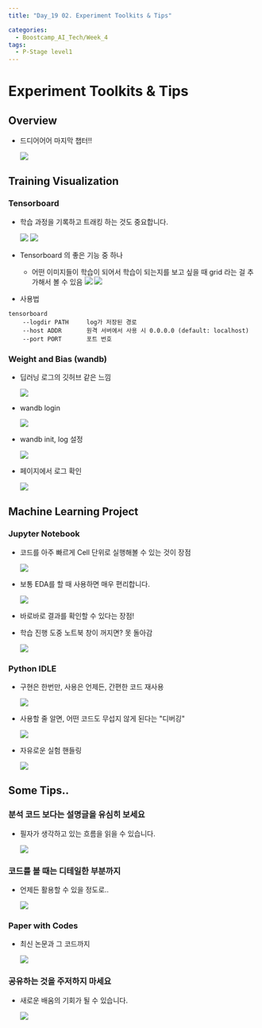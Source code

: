 ```yaml
---
title: "Day_19 02. Experiment Toolkits & Tips"

categories:
  - Boostcamp_AI_Tech/Week_4
tags:
  - P-Stage level1
---
```


# Experiment Toolkits & Tips

## Overview

- 드디어어어 마지막 챕터!!

    ![]({{site.url}}/assets/images/boostcamp/chrome-capture.gif)

## Training Visualization

### Tensorboard

- 학습 과정을 기록하고 트래킹 하는 것도 중요합니다.

    ![]({{site.url}}/assets/images/boostcamp/2021-08-27-10-39-43.png)
    ![]({{site.url}}/assets/images/boostcamp/2021-08-27-10-39-49.png)

- Tensorboard 의 좋은 기능 중 하나
  - 어떤 이미지들이 학습이 되어서 학습이 되는지를 보고 싶을 때 grid 라는 걸 추가해서 볼 수 있음
    ![]({{site.url}}/assets/images/boostcamp/2021-08-27-10-40-52.png)
    ![]({{site.url}}/assets/images/boostcamp/2021-08-27-10-41-01.png)

- 사용법

```
tensorboard 
    --logdir PATH     log가 저장된 경로
    --host ADDR       원격 서버에서 사용 시 0.0.0.0 (default: localhost)
    --port PORT       포트 번호
```

### Weight and Bias (wandb)

- 딥러닝 로그의 깃허브 같은 느낌

    ![]({{site.url}}/assets/images/boostcamp/2021-08-27-10-45-56.png)

- wandb login

    ![]({{site.url}}/assets/images/boostcamp/2021-08-27-10-46-43.png)

- wandb init, log 설정

    ![]({{site.url}}/assets/images/boostcamp/2021-08-27-10-47-36.png)

- 페이지에서 로그 확인

    ![]({{site.url}}/assets/images/boostcamp/2021-08-27-10-48-15.png)

## Machine Learning Project

### Jupyter Notebook

- 코드를 아주 빠르게 Cell 단위로 실행해볼 수 있는 것이 장점

    ![]({{site.url}}/assets/images/boostcamp/2021-08-27-10-49-55.png)

- 보통 EDA를 할 때 사용하면 매우 편리합니다.

    ![]({{site.url}}/assets/images/boostcamp/2021-08-27-10-50-44.png)

- 바로바로 결과를 확인할 수 있다는 장점!

- 학습 진행 도중 노트북 창이 꺼지면? 못 돌아감

    ![]({{site.url}}/assets/images/boostcamp/2021-08-27-10-52-04.png)

### Python IDLE

- 구현은 한번만, 사용은 언제든, 간편한 코드 재사용

    ![]({{site.url}}/assets/images/boostcamp/2021-08-27-10-54-51.png)

- 사용할 줄 알면, 어떤 코드도 무섭지 않게 된다는 "디버깅"

    ![]({{site.url}}/assets/images/boostcamp/2021-08-27-10-56-05.png)

- 자유로운 실험 핸들링

    ![]({{site.url}}/assets/images/boostcamp/2021-08-27-10-57-16.png)

## Some Tips..

### 분석 코드 보다는 설명글을 유심히 보세요

- 필자가 생각하고 있는 흐름을 읽을 수 있습니다.

    ![]({{site.url}}/assets/images/boostcamp/2021-08-27-10-59-33.png)

### 코드를 볼 때는 디테일한 부분까지

- 언제든 활용할 수 있을 정도로..

    ![]({{site.url}}/assets/images/boostcamp/2021-08-27-11-01-21.png)

### Paper with Codes

- 최신 논문과 그 코드까지

    ![]({{site.url}}/assets/images/boostcamp/2021-08-27-11-02-38.png)

### 공유하는 것을 주저하지 마세요

- 새로운 배움의 기회가 될 수 있습니다.

    ![]({{site.url}}/assets/images/boostcamp/2021-08-27-11-03-19.png)

